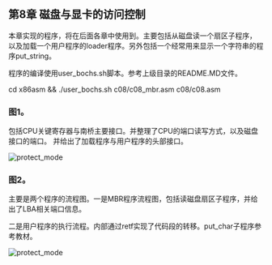 
## 第8章 磁盘与显卡的访问控制

本章实现的程序，将在后面各章中使用到。主要包括从磁盘读一个扇区子程序，
以及加载一个用户程序的loader程序。另外包括一个经常用来显示一个字符串的程序put_string。

程序的编译使用user_bochs.sh脚本。参考上级目录的README.MD文件。

cd x86asm && ./user_bochs.sh c08/c08_mbr.asm  c08/c08.asm


### 图1。

包括CPU关键寄存器与南桥主要接口。并整理了CPU的端口读写方式，以及磁盘接口的端口。
并给出了加载程序与用户程序的头部接口。

![protect_mode](https://github.com/jungle85gopy/x86asm/blob/master/c08/c8_1.png)

### 图2。

主要是两个程序的流程图。一是MBR程序流程图，包括读磁盘扇区子程序，并给出了LBA相关端口信息。

二是用户程序的执行流程。内部通过retf实现了代码段的转移。put_char子程序参考教材。

![protect_mode](https://github.com/jungle85gopy/x86asm/blob/master/c08/c8_2.png)


